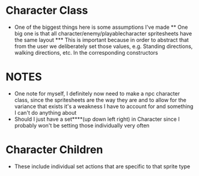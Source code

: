 # Character Class
* One of the biggest things here is some assumptions I've made
** One big one is that all character/enemy/playablecharacter spritesheets have the same layout
*** This is important because in order to abstract that from the user we deliberately set those values, e.g. Standing directions, walking directions, etc. In the corresponding constructors


# NOTES
* One note for myself, I definitely now need to make a npc character class, since the spritesheets are the way they are and to allow for the variance that exists it's a weakness I have to account for and something I can't do anything about
* Should I just have a set****(up down left right) in Character since I probably won't be setting those individually very often


# Character Children
* These include individual set actions that are specific to that sprite type
